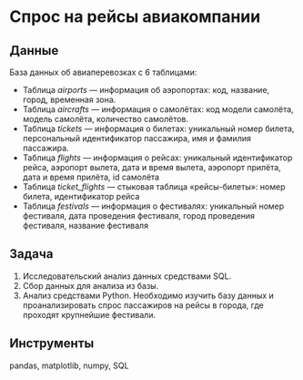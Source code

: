 # Спрос на рейсы авиакомпании

## Данные 


База данных об авиаперевозках с 6 таблицами:
- Таблица *airports* — информация об аэропортах: код, название, город, временная зона.
- Таблица *aircrafts* — информация о самолётах: код модели самолёта, модель самолёта, количество самолётов.
- Таблица *tickets* — информация о билетах: уникальный номер билета, персональный идентификатор пассажира, имя и фамилия пассажира.
- Таблица *flights* — информация о рейсах: уникальный идентификатор рейса, аэропорт вылета, дата и время вылета, аэропорт прилёта, дата и время прилёта, id самолёта
- Таблица *ticket_flights* — стыковая таблица «рейсы-билеты»: номер билета, идентификатор рейса
- Таблица *festivals* — информация о фестивалях: уникальный номер фестиваля, дата проведения фестиваля, город проведения фестиваля, название фестиваля


## Задача 
1. Исследовательский анализ данных средствами SQL.
2. Сбор данных для анализа из базы.
3. Анализ средствами Python.
Необходимо изучить базу данных и проанализировать спрос пассажиров на рейсы в города, где проходят крупнейшие фестивали.


## Инструменты
pandas, matplotlib, numpy, SQL

